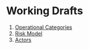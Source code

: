 # Working Drafts

1. <i class="fa fa-list-alt fa-lg"></i> [Operational Categories](./operational-categories.md)
1. <i class="fa fa-bug fa-lg"></i> [Risk Model](./risk-model.md)
1. <i class="fa fa-user-o fa-lg"></i> [Actors](./actors.md)
